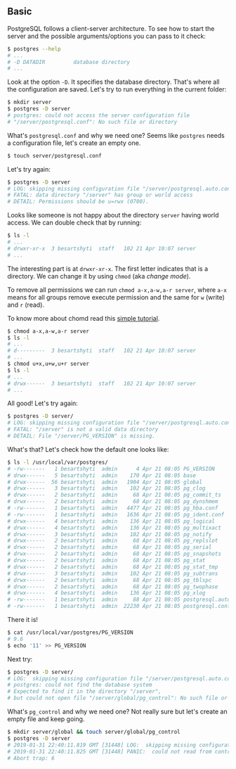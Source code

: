 ## Basic

PostgreSQL follows a client-server architecture. To see how to start the server
and the possible arguments/options you can pass to it check:

```bash
$ postgres --help
# ...
# -D DATADIR         database directory
# ...
```

Look at the option `-D`. It specifies the database directory. That's where all
the configuration are saved. Let's try to run everything in the current folder:

```bash
$ mkdir server
$ postgres -D server
# postgres: could not access the server configuration file
# "/server/postgresql.conf": No such file or directory
```

What's `postgresql.conf` and why we need one? Seems like `postgres` needs a
configuration file, let's create an empty one.

```bash
$ touch server/postgresql.conf
```

Let's try again:

```bash
$ postgres -D server
# LOG: skipping missing configuration file "/server/postgresql.auto.conf"
# FATAL: data directory "/server" has group or world access
# DETAIL: Permissions should be u=rwx (0700).
```

Looks like someone is not happy about the directory `server` having world access.
We can double check that by running:

```bash
$ ls -l
# ...
# drwxr-xr-x  3 besartshyti  staff   102 21 Apr 10:07 server
# ...
```

The interesting part is at `drwxr-xr-x`. The first letter indicates that is a
directory. We can change it by using `chmod` (aka *change mode*).

To remove all permissions we can run `chmod a-x,a-w,a-r server`, where `a-x`
means for all groups remove execute permission and the same for `w` (write) and
`r` (read).

To know more about chomd read this [simple tutorial](https://goo.gl/nWnhDa).

```bash
$ chmod a-x,a-w,a-r server
$ ls -l
# ...
# d---------  3 besartshyti  staff   102 21 Apr 10:07 server
# ...
$ chmod u+x,u+w,u+r server
$ ls -l
# ...
# drwx------  3 besartshyti  staff   102 21 Apr 10:07 server
# ...
```

All good! Let's try again:

```bash
$ postgres -D server/
# LOG: skipping missing configuration file "/server/postgresql.auto.conf"
# FATAL: "/server" is not a valid data directory
# DETAIL: File "/server/PG_VERSION" is missing.
```

What's that? Let's check how the default one looks like:

```bash
$ ls -l /usr/local/var/postgres/
# -rw-------   1 besartshyti  admin      4 Apr 21 08:05 PG_VERSION
# drwx------   5 besartshyti  admin    170 Apr 21 08:05 base
# drwx------  56 besartshyti  admin   1904 Apr 21 08:05 global
# drwx------   3 besartshyti  admin    102 Apr 21 08:05 pg_clog
# drwx------   2 besartshyti  admin     68 Apr 21 08:05 pg_commit_ts
# drwx------   2 besartshyti  admin     68 Apr 21 08:05 pg_dynshmem
# -rw-------   1 besartshyti  admin   4477 Apr 21 08:05 pg_hba.conf
# -rw-------   1 besartshyti  admin   1636 Apr 21 08:05 pg_ident.conf
# drwx------   4 besartshyti  admin    136 Apr 21 08:05 pg_logical
# drwx------   4 besartshyti  admin    136 Apr 21 08:05 pg_multixact
# drwx------   3 besartshyti  admin    102 Apr 21 08:05 pg_notify
# drwx------   2 besartshyti  admin     68 Apr 21 08:05 pg_replslot
# drwx------   2 besartshyti  admin     68 Apr 21 08:05 pg_serial
# drwx------   2 besartshyti  admin     68 Apr 21 08:05 pg_snapshots
# drwx------   2 besartshyti  admin     68 Apr 21 08:05 pg_stat
# drwx------   2 besartshyti  admin     68 Apr 21 08:05 pg_stat_tmp
# drwx------   3 besartshyti  admin    102 Apr 21 08:05 pg_subtrans
# drwx------   2 besartshyti  admin     68 Apr 21 08:05 pg_tblspc
# drwx------   2 besartshyti  admin     68 Apr 21 08:05 pg_twophase
# drwx------   4 besartshyti  admin    136 Apr 21 08:05 pg_xlog
# -rw-------   1 besartshyti  admin     88 Apr 21 08:05 postgresql.auto.conf
# -rw-------   1 besartshyti  admin  22230 Apr 21 08:05 postgresql.conf
```

There it is!

```bash
$ cat /usr/local/var/postgres/PG_VERSION
# 9.6
$ echo '11' >> PG_VERSION
```

Next try:

```bash
$ postgres -D server/
# LOG:  skipping missing configuration file "/server/postgresql.auto.conf"
# postgres: could not find the database system
# Expected to find it in the directory "/server",
# but could not open file "/server/global/pg_control": No such file or directory
```

What's `pg_control` and why we need one? Not really sure but let's create an empty
file and keep going.

```bash
$ mkdir server/global && touch server/global/pg_control
$ postgres -D server
# 2019-01-31 22:40:11.819 GMT [31448] LOG:  skipping missing configuration file "/Users/besartshyti/Projects/breakfast/sql/server/postgresql.auto.conf"
# 2019-01-31 22:40:11.825 GMT [31448] PANIC:  could not read from control file: read 0 bytes, expected 288
# Abort trap: 6
```
